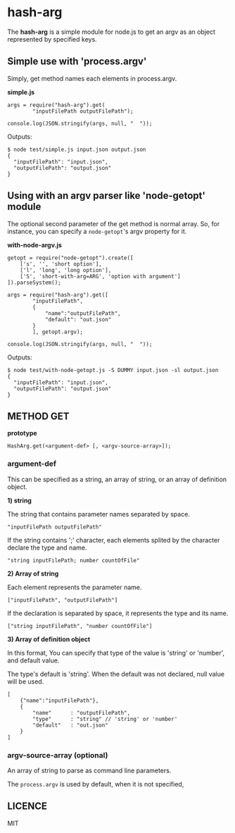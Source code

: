hash-arg 
========

The __hash-arg__ is a simple module for node.js to get
an argv as an object represented by specified keys.


## Simple use with 'process.argv'

Simply, get method names each elements in process.argv.

__simple.js__

```
args = require("hash-arg").get(
        "inputFilePath outputFilePath");

console.log(JSON.stringify(args, null, "  "));
```

Outputs:

```
$ node test/simple.js input.json output.json
{
  "inputFilePath": "input.json",
  "outputFilePath": "output.json"
}
```

## Using with an argv parser like 'node-getopt' module

The optional second parameter of the get method is normal array.
So, for instance, you can specify a `node-getopt`'s argv property for it.

__with-node-argv.js__

```
getopt = require("node-getopt").create([
    ['s', '', 'short option'],
    ['l', 'long', 'long option'],
    ['S', 'short-with-arg=ARG', 'option with argument']
]).parseSystem();

args = require("hash-arg").get([
        "inputFilePath",
        {
            "name":"outputFilePath",
            "default": "out.json"
        }
        ], getopt.argv);

console.log(JSON.stringify(args, null, "  "));
```

Outputs:

```
$ node test/with-node-getopt.js -S DUMMY input.json -sl output.json
{
  "inputFilePath": "input.json",
  "outputFilePath": "output.json"
}
```

## METHOD GET

__prototype__

`HashArg.get(<argument-def> [, <argv-source-array>]);`

### argument-def

This can be specified as a string, an array of string,
or an array of definition object.

__1) string__

The string that contains parameter names separated by space.

```
"inputFilePath outputFilePath"
```

If the string contains ';' character, each elements splited by the character declare the type and name.

```
"string inputFilePath; number countOfFile"
```

__2) Array of string__

Each element represents the parameter name.

```
["inputFilePath", "outputFilePath"]
```

If the declaration is separated by space, it represents the type and its name.

```
["string inputFilePath", "number countOfFile"]
```

__3) Array of definition object__

In this format, You can specify that type of the value is 'string' or 'number', and default value.

The type's default is 'string'.
When the default was not declared, null value will be used.

```
[
    {"name":"inputFilePath"},
    {
        "name"      : "outputFilePath",
        "type"      : "string" // 'string' or 'number'
        "default"   : "out.json"
    }
]
```

### argv-source-array (optional)

An array of string to parse as command line parameters.

The `process.argv` is used by default, when it is not specified,

LICENCE
-------

MIT
